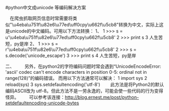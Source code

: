 #python中文成unicode 等编码解决方案


　在爬虫抓取网页信息时常需要将类似"\u4eba\u751f\u82e6\u77ed\uff0cpy\u662f\u5cb8"转换为中文，实际上这是unicode的中文编码。可用以下方法转换：
1、
1 >>> s = u'\u4eba\u751f\u82e6\u77ed\uff0cpy\u662f\u5cb8'
2 >>> print s
3 人生苦短，py是岸
2、
1 >>> s = r'\u4eba\u751f\u82e6\u77ed\uff0cpy\u662f\u5cb8'
2 >>> s = s.decode('unicode_escape')
3 >>> print s
4 人生苦短，py是岸
 
二、
　　另外，在python2的字符编码问题时常会遇到“UnicodeEncodeError: 'ascii' codec can't encode characters in position 0-5: ordinal not in range(128)”的编码错误。
而用以下方法通常可以解决：
1 import sys
2 reload(sys)
3 sys.setdefaultencoding('utf-8')
　　此方法是将Python2的默认编码ASCII改为 utf-8。但此方法不是一劳永逸的，可能会使一些代码的行为变得怪异。
　　可以参考该连接：http://blog.ernest.me/post/python-setdefaultencoding-unicode-bytes